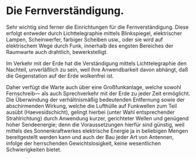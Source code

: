Die Fernverständigung.
======================

Sehr wichtig sind ferner die Einrichtungen für die Fernverständigung.
Diese erfolgt entweder durch Lichttelegraphie
mittels Blinkspiegel, elektrischer Lampen, Scheinwerfer, farbiger
Scheiben usw., oder sie wird auf elektrischem Wege durch
Funk, innerhalb des engsten Bereiches der Raumwarte auch drahtlich, bewerkstelligt.

Im Verkehr mit der Erde hat die Verständigung mittels
Lichttelegraphie den Nachteil, unverläßlich zu sein, weil ihre Anwendbarkeit
davon abhängt, daß die Gegenstation auf der Erde wolkenfrei ist.

Daher verfügt die Warte auch über eine Großfunkanlage,
welche sowohl Fernschreib— als auch Sprechverkehr mit der Erde
zu jeder Zeit ermöglicht. Die Überwindung der verhältnismäßig
bedeutenden Entfernung sowie der abschirmenden Wirkung,
welche die Lufthülle auf Funkwellen zum Teil ausübt (Haevesidschicht),
gelingt hierbei (unter Wahl entsprechender Strahlrichtung)
durch Anwendung kurzer, gerichteter Wellen und genügend hoher
Sendeenergie; denn die Voraussetzungen hierfür sind günstig,
weil mittels des Sonnenkraftwerkes elektrische Energie ja in beliebigen
Mengen bereitgestellt werden kann und auch der Bau
jeder Art von Antennen, infolge der herrschenden Gewichtslosigkeit,
keine wesentlichen Schwierigkeiten bietet.

